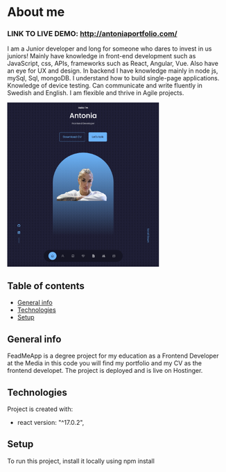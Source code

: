 # About me

### LINK TO LIVE DEMO: http://antoniaportfolio.com/ <br>

<p>
    I am a Junior developer and long for someone who dares to invest in
            us juniors! Mainly have knowledge in front-end development such as
            JavaScript, css, APIs, frameworks such as React, Angular, Vue. Also
            have an eye for UX and design. In backend I have knowledge mainly in
            node js, mySql, Sql, mongoDB. I understand how to build single-page
            applications. Knowledge of device testing. Can communicate and write
            fluently in Swedish and English. I am flexible and thrive in Agile
            projects.
<p>

 <img src="./src/assets/CV.png" width="350" title="hover text">

## Table of contents

- [General info](#general-info)
- [Technologies](#technologies)
- [Setup](#setup)

## General info

<p align="left">
FeadMeApp is a degree project for my education as a Frontend Developer at the Media in this code you will find my portfolio and my CV as the frontend developet.
The project is deployed and is live on Hostinger.
</p>

## Technologies

Project is created with:

- react version: "^17.0.2",

## Setup

To run this project, install it locally using npm install
